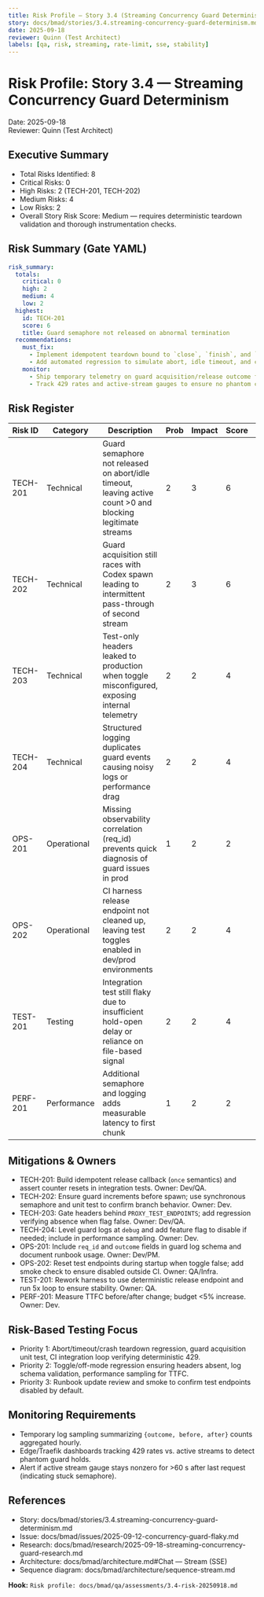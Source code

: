 ```yaml
---
title: Risk Profile — Story 3.4 (Streaming Concurrency Guard Determinism)
story: docs/bmad/stories/3.4.streaming-concurrency-guard-determinism.md
date: 2025-09-18
reviewer: Quinn (Test Architect)
labels: [qa, risk, streaming, rate-limit, sse, stability]
---
```


# Risk Profile: Story 3.4 — Streaming Concurrency Guard Determinism

Date: 2025-09-18  
Reviewer: Quinn (Test Architect)

## Executive Summary

- Total Risks Identified: 8
- Critical Risks: 0
- High Risks: 2 (TECH-201, TECH-202)
- Medium Risks: 4
- Low Risks: 2
- Overall Story Risk Score: Medium — requires deterministic teardown validation and thorough instrumentation checks.

## Risk Summary (Gate YAML)

```yaml
risk_summary:
  totals:
    critical: 0
    high: 2
    medium: 4
    low: 2
  highest:
    id: TECH-201
    score: 6
    title: Guard semaphore not released on abnormal termination
  recommendations:
    must_fix:
      - Implement idempotent teardown bound to `close`, `finish`, and `aborted` events with defensive flags to avoid double release.
      - Add automated regression to simulate abort, idle timeout, and child crash verifying concurrency counter resets to zero.
    monitor:
      - Ship temporary telemetry on guard acquisition/release outcome for 1-2 deploys.
      - Track 429 rates and active-stream gauges to ensure no phantom capacity loss.
```

## Risk Register

| Risk ID  | Category    | Description                                                                                                 | Prob | Impact | Score | Priority |
| -------- | ----------- | ----------------------------------------------------------------------------------------------------------- | ---- | ------ | ----- | -------- |
| TECH-201 | Technical   | Guard semaphore not released on abort/idle timeout, leaving active count >0 and blocking legitimate streams | 2    | 3      | 6     | High     |
| TECH-202 | Technical   | Guard acquisition still races with Codex spawn leading to intermittent pass-through of second stream        | 2    | 3      | 6     | High     |
| TECH-203 | Technical   | Test-only headers leaked to production when toggle misconfigured, exposing internal telemetry               | 2    | 2      | 4     | Medium   |
| TECH-204 | Technical   | Structured logging duplicates guard events causing noisy logs or performance drag                           | 2    | 2      | 4     | Medium   |
| OPS-201  | Operational | Missing observability correlation (req_id) prevents quick diagnosis of guard issues in prod                 | 1    | 2      | 2     | Low      |
| OPS-202  | Operational | CI harness release endpoint not cleaned up, leaving test toggles enabled in dev/prod environments           | 2    | 2      | 4     | Medium   |
| TEST-201 | Testing     | Integration test still flaky due to insufficient hold-open delay or reliance on file-based signal           | 2    | 2      | 4     | Medium   |
| PERF-201 | Performance | Additional semaphore and logging adds measurable latency to first chunk                                     | 1    | 2      | 2     | Low      |

## Mitigations & Owners

- TECH-201: Build idempotent release callback (`once` semantics) and assert counter resets in integration tests. Owner: Dev/QA.
- TECH-202: Ensure guard increments before spawn; use synchronous semaphore and unit test to confirm branch behavior. Owner: Dev.
- TECH-203: Gate headers behind `PROXY_TEST_ENDPOINTS`; add regression verifying absence when flag false. Owner: Dev/QA.
- TECH-204: Level guard logs at `debug` and add feature flag to disable if needed; include in performance sampling. Owner: Dev.
- OPS-201: Include `req_id` and `outcome` fields in guard log schema and document runbook usage. Owner: Dev/PM.
- OPS-202: Reset test endpoints during startup when toggle false; add smoke check to ensure disabled outside CI. Owner: QA/Infra.
- TEST-201: Rework harness to use deterministic release endpoint and run 5x loop to ensure stability. Owner: QA.
- PERF-201: Measure TTFC before/after change; budget <5% increase. Owner: Dev.

## Risk-Based Testing Focus

- Priority 1: Abort/timeout/crash teardown regression, guard acquisition unit test, CI integration loop verifying deterministic 429.
- Priority 2: Toggle/off-mode regression ensuring headers absent, log schema validation, performance sampling for TTFC.
- Priority 3: Runbook update review and smoke to confirm test endpoints disabled by default.

## Monitoring Requirements

- Temporary log sampling summarizing `{outcome, before, after}` counts aggregated hourly.
- Edge/Traefik dashboards tracking 429 rates vs. active streams to detect phantom guard holds.
- Alert if active stream gauge stays nonzero for >60 s after last request (indicating stuck semaphore).

## References

- Story: docs/bmad/stories/3.4.streaming-concurrency-guard-determinism.md
- Issue: docs/bmad/issues/2025-09-12-concurrency-guard-flaky.md
- Research: docs/bmad/research/2025-09-18-streaming-concurrency-guard-research.md
- Architecture: docs/bmad/architecture.md#Chat — Stream (SSE)
- Sequence diagram: docs/bmad/architecture/sequence-stream.md

**Hook:** `Risk profile: docs/bmad/qa/assessments/3.4-risk-20250918.md`
